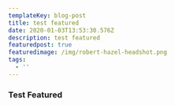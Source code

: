 ```yaml
---
templateKey: blog-post
title: test featured
date: 2020-01-03T13:53:30.576Z
description: test featured
featuredpost: true
featuredimage: /img/robert-hazel-headshot.png
tags:
  - ''
---
```

### Test Featured

